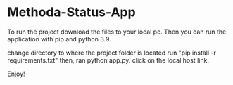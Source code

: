 # Methoda-Status-App

To run the project download the files to your local pc. 
Then you can run the application with pip and python 3.9.

change directory to where the project folder is located
run "pip install -r requirements.txt"
then, ran python app.py.
click on the local host link.

Enjoy!